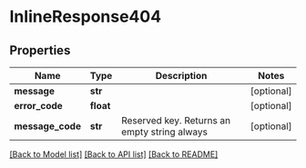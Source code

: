 # InlineResponse404

## Properties
Name | Type | Description | Notes
------------ | ------------- | ------------- | -------------
**message** | **str** |  | [optional] 
**error_code** | **float** |  | [optional] 
**message_code** | **str** | Reserved key. Returns an empty string always | [optional] 

[[Back to Model list]](../README.md#documentation-for-models) [[Back to API list]](../README.md#documentation-for-api-endpoints) [[Back to README]](../README.md)

